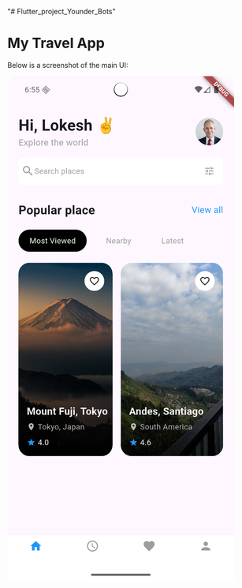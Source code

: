 "# Flutter_project_Younder_Bots" 

# My Travel App

Below is a screenshot of the main UI:

![Main UI](screenShots/UI_1.png)

